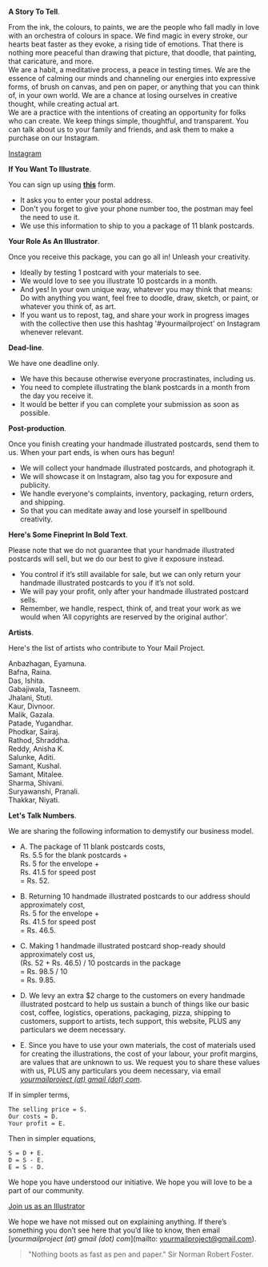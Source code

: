 **A Story To Tell**.

From the ink, the colours, to paints, we are the people who fall madly in love with an orchestra of colours in space. We find magic in every stroke, our hearts beat faster as they evoke, a rising tide of emotions. That there is nothing more peaceful than drawing that picture, that doodle, that painting, that caricature, and more.  
We are a habit, a meditative process, a peace in testing times. We are the essence of calming our minds and channeling our energies into expressive forms, of brush on canvas, and pen on paper, or anything that you can think of, in your own world. We are a chance at losing ourselves in creative thought, while creating actual art.  
We are a practice with the intentions of creating an opportunity for folks who can create. We keep things simple, thoughtful, and transparent. You can talk about us to your family and friends, and ask them to make a purchase on our Instagram.

<div class="roadmap-spacer-1"></div>

<p>
<a class="btn" href="https://www.instagram.com/yourmailproject">Instagram</a><br>
</p>

<div class="roadmap-spacer-2"></div>

**If You Want To Illustrate**.

You can sign up using **<a href="https://yourmailproject.typeform.com/to/krhWpQJZ" target="_blank">this</a>** form.
- It asks you to enter your postal address.
- Don't you forget to give your phone number too, the postman may feel the need to use it.
- We use this information to ship to you a package of 11 blank postcards.

**Your Role As An Illustrator**.

Once you receive this package, you can go all in! Unleash your creativity.
- Ideally by testing 1 postcard with your materials to see.
- We would love to see you illustrate 10 postcards in a month.
- And yes! In your own unique way, whatever you may think that means: Do with anything you want, feel free to doodle, draw, sketch, or paint, or whatever you think of, as art.
- If you want us to repost, tag, and share your work in progress images with the collective then use this hashtag '#yourmailproject' on Instagram whenever relevant.

**Dead-line**.

We have one deadline only.
- We have this because otherwise everyone procrastinates, including us.
- You need to complete illustrating the blank postcards in a month from the day you receive it.
- It would be better if you can complete your submission as soon as possible.

**Post-production**.

Once you finish creating your handmade illustrated postcards, send them to us. When your part ends, is when ours has begun!
- We will collect your handmade illustrated postcards, and photograph it.
- We will showcase it on Instagram, also tag you for exposure and publicity.
- We handle everyone's complaints, inventory, packaging, return orders, and shipping.
- So that you can meditate away and lose yourself in spellbound creativity.

**Here's Some Fineprint In Bold Text**.

Please note that we do not guarantee that your handmade illustrated postcards will sell, but we do our best to give it exposure instead.
- You control if it’s still available for sale, but we can only return your handmade illustrated postcards to you if it’s not sold.
- We will pay your profit, only after your handmade illustrated postcard sells.
- Remember, we handle, respect, think of, and treat your work as we would when ‘All copyrights are reserved by the original author’.

**Artists**.

Here's the list of artists who contribute to Your Mail Project.

Anbazhagan, Eyamuna.  
Bafna, Raina.  
Das, Ishita.  
Gabajiwala, Tasneem.  
Jhalani, Stuti.  
Kaur, Divnoor.  
Malik, Gazala.  
Patade, Yugandhar.  
Phodkar, Sairaj.  
Rathod, Shraddha.  
Reddy, Anisha K.  
Salunke, Aditi.  
Samant, Kushal.  
Samant, Mitalee.  
Sharma, Shivani.  
Suryawanshi, Pranali.  
Thakkar, Niyati.

**Let's Talk Numbers**.

We are sharing the following information to demystify our business model.

- A. The package of 11 blank postcards costs,  
Rs. 5.5 for the blank postcards +  
Rs. 5 for the envelope +  
Rs. 41.5 for speed post  
= Rs. 52.

- B. Returning 10 handmade illustrated postcards to our address should approximately cost,  
Rs. 5 for the envelope +  
Rs. 41.5 for speed post  
= Rs. 46.5.

- C. Making 1 handmade illustrated postcard shop-ready should approximately cost us,  
(Rs. 52 + Rs. 46.5) / 10 postcards in the package  
= Rs. 98.5 / 10  
= Rs. 9.85.

- D. We levy an extra $2 charge to the customers on every handmade illustrated postcard to help us sustain a bunch of things like our basic cost, coffee, logistics, operations, packaging, pizza, shipping to customers, support to artists, tech support, this website, PLUS any particulars we deem necessary.

- E. Since you have to use your own materials, the cost of materials used for creating the illustrations, the cost of your labour, your profit margins, are values that are unknown to us. We request you to share these values with us, PLUS any particulars you deem necessary, via email  
[_yourmailproject (at) gmail (dot) com_](mailto:yourmailproject@gmail.com).

If in simpler terms,

~~~
The selling price = S.  
Our costs = D.  
Your profit = E.
~~~

Then in simpler equations,

~~~
S = D + E.  
D = S - E.  
E = S - D.
~~~

We hope you have understood our initiative. We hope you will love to be a part of our community.

<div class="roadmap-spacer-1"></div>

<p>
<a class="btn" href="https://yourmailproject.typeform.com/to/krhWpQJZ" target="_blank">Join us as an Illustrator</a><br>
</p>

<div class="roadmap-spacer-2"></div>

We hope we have not missed out on explaining anything. If there’s something you don’t see here that you’d like to know, then email  
[_yourmailproject (at) gmail (dot) com_](mailto: yourmailproject@gmail.com).

> "Nothing boots as fast as pen and paper."
> Sir Norman Robert Foster.
          
